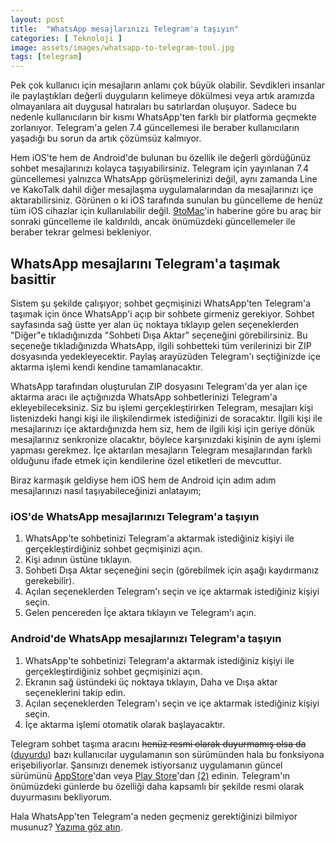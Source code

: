 ```yaml
---
layout: post
title:  "WhatsApp mesajlarınızı Telegram'a taşıyın"
categories: [ Teknoloji ]
image: assets/images/whatsapp-to-telegram-tool.jpg
tags: [telegram]
---
```

Pek çok kullanıcı için mesajların anlamı çok büyük olabilir. Sevdikleri insanlar ile paylaştıkları değerli duyguların kelimeye dökülmesi veya artık aramızda olmayanlara ait duygusal hatıraları bu satırlardan oluşuyor. Sadece bu nedenle kullanıcıların bir kısmı WhatsApp'ten farklı bir platforma geçmekte zorlanıyor. Telegram'a gelen 7.4 güncellemesi ile beraber kullanıcıların yaşadığı bu sorun da artık çözümsüz kalmıyor.

Hem iOS'te hem de Android'de bulunan bu özellik ile değerli gördüğünüz sohbet mesajlarınızı kolayca taşıyabilirsiniz. Telegram için yayınlanan 7.4 güncellemesi yalnızca WhatsApp görüşmelerinizi değil, aynı zamanda Line ve KakoTalk dahil diğer mesajlaşma uygulamalarından da mesajlarınızı içe aktarabilirsiniz. Görünen o ki iOS tarafında sunulan bu güncelleme de henüz tüm iOS cihazlar için kullanılabilir değil. [9toMac](https://9to5mac.com/2021/01/27/amid-whatsapp-privacy-backlash-telegram-building-new-tool-for-importing-chats-from-other-apps/)'in haberine göre bu araç bir sonraki güncelleme ile kaldırıldı, ancak önümüzdeki güncellemeler ile beraber tekrar gelmesi bekleniyor.

## WhatsApp mesajlarını Telegram'a taşımak basittir
Sistem şu şekilde çalışıyor; sohbet geçmişinizi WhatsApp'ten Telegram'a taşımak için önce WhatsApp'i açıp bir sohbete girmeniz gerekiyor. Sohbet sayfasında sağ üstte yer alan üç noktaya tıklayıp gelen seçeneklerden "Diğer"e tıkladığınızda "Sohbeti Dışa Aktar" seçeneğini görebilirsiniz. Bu seçeneğe tıkladığınızda WhatsApp, ilgili sohbetteki tüm verilerinizi bir ZIP dosyasında yedekleyecektir. Paylaş arayüzüden Telegram'ı seçtiğinizde içe aktarma işlemi kendi kendine tamamlanacaktır.

WhatsApp tarafından oluşturulan ZIP dosyasını Telegram'da yer alan içe aktarma aracı ile açtığınızda WhatsApp sohbetlerinizi Telegram'a ekleyebileceksiniz. Siz bu işlemi gerçekleştirirken Telegram, mesajları kişi listenizdeki hangi kişi ile ilişkilendirmek istediğinizi de soracaktır. İlgili kişi ile mesajlarınızı içe aktardığınızda hem siz, hem de ilgili kişi için geriye dönük mesajlarınız senkronize olacaktır, böylece karşınızdaki kişinin de aynı işlemi yapması gerekmez. İçe aktarılan mesajların Telegram mesajlarından farklı olduğunu ifade etmek için kendilerine özel etiketleri de mevcuttur.

Biraz karmaşık geldiyse hem iOS hem de Android için adım adım mesajlarınızı nasıl taşıyabileceğinizi anlatayım;

### iOS'de WhatsApp mesajlarınızı Telegram'a taşıyın
1. WhatsApp'te sohbetinizi Telegram'a aktarmak istediğiniz kişiyi ile gerçekleştirdiğiniz sohbet geçmişinizi açın.
2. Kişi adının üstüne tıklayın.
3. Sohbeti Dışa Aktar seçeneğini seçin (görebilmek için aşağı kaydırmanız gerekebilir).
4. Açılan seçeneklerden Telegram'ı seçin ve içe aktarmak istediğiniz kişiyi seçin.
5. Gelen pencereden İçe aktara tıklayın ve Telegram'ı açın.

### Android'de WhatsApp mesajlarınızı Telegram'a taşıyın
1. WhatsApp'te sohbetinizi Telegram'a aktarmak istediğiniz kişiyi ile gerçekleştirdiğiniz sohbet geçmişinizi açın.
2. Ekranın sağ üstündeki üç noktaya tıklayın, Daha ve Dışa aktar seçeneklerini takip edin.
3. Açılan seçeneklerden Telegram'ı seçin ve içe aktarmak istediğiniz kişiyi seçin.
4. İçe aktarma işlemi otomatik olarak başlayacaktır.

Telegram sohbet taşıma aracını ~~henüz resmi olarak duyurmamış olsa da~~ ([duyurdu](https://telegram.org/blog/move-history/tr)) bazı kullanıcılar uygulamanın son sürümünden hala bu fonksiyona erişebiliyorlar. Şansınızı denemek istiyorsanız uygulamanın güncel sürümünü [AppStore](https://apps.apple.com/us/app/telegram-messenger/id686449807)'dan veya [Play Store](https://play.google.com/store/apps/details?id=org.telegram.messenger)'dan [(2)](https://play.google.com/store/apps/details?id=org.thunderdog.challegram) edinin. Telegram'ın önümüzdeki günlerde bu özelliği daha kapsamlı bir şekilde resmi olarak duyurmasını bekliyorum.

Hala WhatsApp'ten Telegram'a neden geçmeniz gerektiğinizi bilmiyor musunuz? [Yazıma göz atın](/whatsappten-kacis-mesajlarinizi-facebook-ile-paylasmak-zorundasiniz/).

